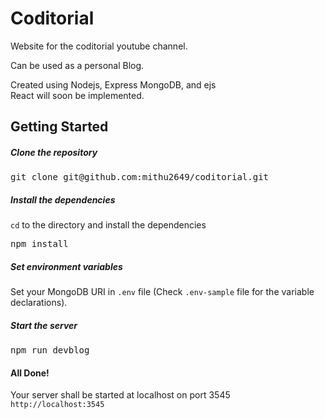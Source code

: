 # Coditorial

Website for the coditorial youtube channel.

Can be used as a personal Blog.

Created using Nodejs, Express MongoDB, and ejs<br>
React will soon be implemented.


## Getting Started

##### Clone the repository

<pre>git clone git@github.com:mithu2649/coditorial.git</pre>

##### Install the dependencies

<code>cd</code> to the directory and install the dependencies

<pre>npm install</pre>

##### Set environment variables

Set your MongoDB URI in <code>.env</code> file (Check <code>.env-sample</code> file for the variable declarations).

##### Start the server

<pre>npm run devblog</pre>

#### All Done!

Your server shall be started at localhost on port 3545
<code>http://localhost:3545</code>

